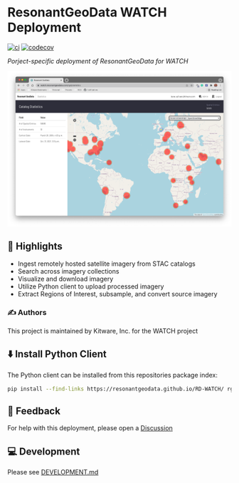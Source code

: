 # ResonantGeoData WATCH Deployment

[![ci](https://github.com/ResonantGeoData/RD-WATCH/actions/workflows/ci.yml/badge.svg)](https://github.com/ResonantGeoData/RD-WATCH/actions/workflows/ci.yml)
[![codecov](https://codecov.io/gh/ResonantGeoData/RD-WATCH/branch/main/graph/badge.svg?token=IVYUDM3FPV)](https://codecov.io/gh/ResonantGeoData/RD-WATCH)

*Porject-specific deployment of ResonantGeoData for WATCH*

![overview](./doc/overview.png)


## 🌟 Highlights

- Ingest remotely hosted satellite imagery from STAC catalogs
- Search across imagery collections
- Visualize and download imagery
- Utilize Python client to upload processed imagery
- Extract Regions of Interest, subsample, and convert source imagery


### ✍️ Authors

This project is maintained by Kitware, Inc. for the WATCH project


## ⬇️ Install Python Client

The Python client can be installed from this repositories package index:

```bash
pip install --find-links https://resonantgeodata.github.io/RD-WATCH/ rgd-watch-client
```


## 💭 Feedback

For help with this deployment, please open a [Discussion](https://github.com/ResonantGeoData/RD-WATCH/discussions)


## 💻 Development

Please see [DEVELOPMENT.md](./DEVELOPMENT.md)
